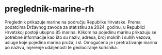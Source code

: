 # preglednik-marine-rh
Preglednik prikazuje marine na području Republike Hrvatske. Prema podatcima Državnog zavoda za statistiku za 2024. godinu, u Republici Hrvatskoj postoji ukupno 85 marina. Klikom na pojedinu marinu prikazuju se potrebne informacije kao što su naziv, adresa, broj mokrih i suhih vezova, usluge koje pojedina marina pruža, i sl. Omogućeno je i pretraživanje marina po nazivu, mjerenje udaljenosti te geolociranje korisnika.
